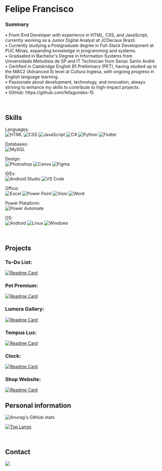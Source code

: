 <h1 align= center">Felipe Francisco</h1>
<p align="justify">
<h3>Summary</h3>
• Front-End Developer with experience in HTML, CSS, and JavaScript, currently working as a Junior Digital Analyst at JCDecaux Brazil. <br>
• Currently studying a Postgraduate degree in Full-Stack Development at PUC Minas, expanding knowledge in programming and systems. <br>
• Graduated in Bachelor's Degree in Information Systems from Universidade Metodista de SP and IT Technician from Senac Santo André. <br>
• Certified in Cambridge English B1 Preliminary (PET), having studied up to the MAC2 (Advanced II) level at Cultura Inglesa, with ongoing progress in English language learning. <br>
• Passionate about development, technology, and innovation, always striving to enhance my skills to contribute to high-impact projects. <br>
• GitHub: https://github.com/fefagundes-15 <br>
</p>
<br>

## Skills
Languages: <br>
![HTML](https://img.shields.io/badge/HTML5-E34F26?style=for-the-badge&logo=html5&logoColor=white)
![CSS](https://img.shields.io/badge/CSS3-1572B6?style=for-the-badge&logo=css3&logoColor=white)
![JavaScript](https://img.shields.io/badge/JavaScript-323330?style=for-the-badge&logo=javascript&logoColor=F7DF1E)
![C#](https://img.shields.io/badge/C%23-239120?style=for-the-badge&logo=csharp&logoColor=white)
![Python](https://img.shields.io/badge/Python-FFD43B?style=for-the-badge&logo=python&logoColor=blue)
![Flutter](https://img.shields.io/badge/Flutter-02569B?style=for-the-badge&logo=flutter&logoColor=white)

Databases: <br>
![MySQL](https://img.shields.io/badge/MySQL-005C84?style=for-the-badge&logo=mysql&logoColor=white)

Design: <br>
![Photoshop](https://img.shields.io/badge/Adobe%20Photoshop-31A8FF?style=for-the-badge&logo=Adobe%20Photoshop&logoColor=black)
![Canva](https://img.shields.io/badge/Canva-%2300C4CC.svg?&style=for-the-badge&logo=Canva&logoColor=white)
![Figma](https://img.shields.io/badge/Figma-F24E1E?style=for-the-badge&logo=figma&logoColor=white)

IDEs: <br>
![Android Studio](https://img.shields.io/badge/Android_Studio-3DDC84?style=for-the-badge&logo=android-studio&logoColor=white)
![VS Code](https://img.shields.io/badge/VSCode-0078D4?style=for-the-badge&logo=visual%20studio%20code&logoColor=white)

Office: <br>
![Excel](https://img.shields.io/badge/Microsoft_Excel-217346?style=for-the-badge&logo=microsoft-excel&logoColor=white)
![Power Point](https://img.shields.io/badge/Microsoft_PowerPoint-B7472A?style=for-the-badge&logo=microsoft-powerpoint&logoColor=white)
![Visio](https://img.shields.io/badge/Microsoft_Visio-3955A3?style=for-the-badge&logo=microsoft-visio&logoColor=white)
![Word](https://img.shields.io/badge/Microsoft_Word-2B579A?style=for-the-badge&logo=microsoft-word&logoColor=white)

Power Plataform: <br>
![Power Automate](https://img.shields.io/badge/power_automate-1c42bd?style=for-the-badge&logo=powerbi&logoColor=black)

OS: <br>
![Android](https://img.shields.io/badge/Android-3DDC84?style=for-the-badge&logo=android&logoColor=white)
![Linux](https://img.shields.io/badge/Linux-FCC624?style=for-the-badge&logo=linux&logoColor=black)
![Windows](https://img.shields.io/badge/Windows-0078D6?style=for-the-badge&logo=windows&logoColor=white)

<br>


## Projects

<h3>To-Do List: </h3>

[![Readme Card](https://github-readme-stats.vercel.app/api/pin/?username=fefagundes-15&repo=to-do-list&theme=radical)](https://fefagundes-15.github.io/to-do-list/)
<br>

<h3>Pet Premium: </h3>

[![Readme Card](https://github-readme-stats.vercel.app/api/pin/?username=fefagundes-15&repo=Pet-Premium&theme=radical)](https://fefagundes-15.github.io/Pet-Premium/)
<br>

<h3>Lumora Gallery: </h3>

[![Readme Card](https://github-readme-stats.vercel.app/api/pin/?username=fefagundes-15&repo=Lumora-Gallery&theme=radical)](https://fefagundes-15.github.io/Lumora-Gallery/)
<br>

<h3>Tempus Lux: </h3>

[![Readme Card](https://github-readme-stats.vercel.app/api/pin/?username=fefagundes-15&repo=Tempus-lux&theme=radical)](https://fefagundes-15.github.io/Tempus-Lux/)
<br>

<h3>Clock: </h3>

[![Readme Card](https://github-readme-stats.vercel.app/api/pin/?username=fefagundes-15&repo=clock&theme=radical)](https://fefagundes-15.github.io/clock/)
<br>

<h3>Shop Website: </h3>

[![Readme Card](https://github-readme-stats.vercel.app/api/pin/?username=fefagundes-15&repo=Shop-Website&theme=radical)](https://fefagundes-15.github.io/Shop-Website/)
<br>

## Personal information
![Anurag's GitHub stats](https://github-readme-stats.vercel.app/api?username=fefagundes-15&show_icons=true&theme=radical)

[![Top Langs](https://github-readme-stats.vercel.app/api/top-langs/?username=fefagundes-15&theme=radical)](https://github.com/anuraghazra/github-readme-stats)

<br>


## Contact
<a href="//linkedin.com/in/felipefrancisco1"><img src="https://img.shields.io/badge/LinkedIn-0077B5?style=for-the-badge&logo=linkedin&logoColor=white">
